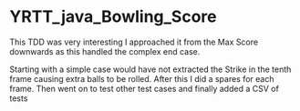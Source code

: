# YRTT_java_Bowling_Score

This TDD was very interesting I approached it from the Max Score downwards as this handled the complex end case.

Starting with a simple case would have not extracted the Strike in the tenth frame causing extra balls to be rolled. After this I did a spares for each frame. Then went on to test other test cases and finally added a CSV of tests
